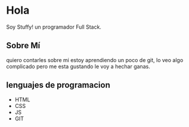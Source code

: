 # Hola
Soy Stuffy! un programador Full Stack.
## Sobre Mí
quiero contarles sobre mi estoy aprendiendo un poco de git, lo veo algo 
complicado pero me esta gustando le voy a hechar ganas.
## lenguajes de programacion
* HTML
* CSS
* JS
* GIT
